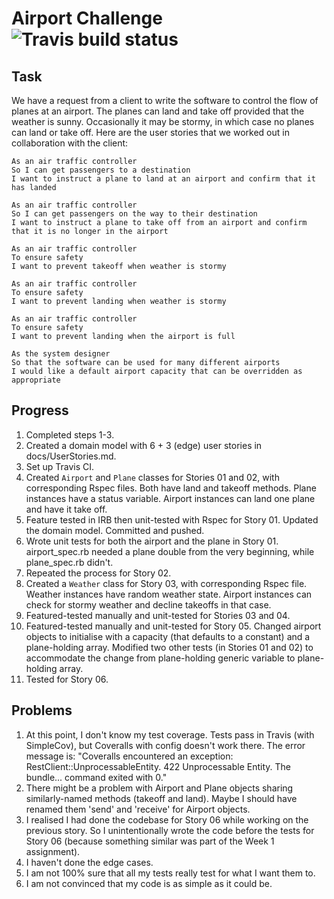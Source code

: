 # Airport Challenge ![Travis build status](https://travis-ci.org/sliute/airport_challenge.svg?branch=master)

Task
-----

We have a request from a client to write the software to control the flow of planes at an airport. The planes can land and take off provided that the weather is sunny. Occasionally it may be stormy, in which case no planes can land or take off.  Here are the user stories that we worked out in collaboration with the client:

```
As an air traffic controller
So I can get passengers to a destination
I want to instruct a plane to land at an airport and confirm that it has landed

As an air traffic controller
So I can get passengers on the way to their destination
I want to instruct a plane to take off from an airport and confirm that it is no longer in the airport

As an air traffic controller
To ensure safety
I want to prevent takeoff when weather is stormy

As an air traffic controller
To ensure safety
I want to prevent landing when weather is stormy

As an air traffic controller
To ensure safety
I want to prevent landing when the airport is full

As the system designer
So that the software can be used for many different airports
I would like a default airport capacity that can be overridden as appropriate
```

Progress
----

1. Completed steps 1-3.
2. Created a domain model with 6 + 3 (edge) user stories in docs/UserStories.md.
3. Set up Travis CI.
4. Created `Airport` and `Plane` classes for Stories 01 and 02, with corresponding Rspec files. Both have land and takeoff methods. Plane instances have a status variable. Airport instances can land one plane and have it take off.
5. Feature tested in IRB then unit-tested with Rspec for Story 01. Updated the domain model. Committed and pushed.
6. Wrote unit tests for both the airport and the plane in Story 01. airport_spec.rb needed a plane double from the very beginning, while plane_spec.rb didn't.
7. Repeated the process for Story 02.
8. Created a `Weather` class for Story 03, with corresponding Rspec file. Weather instances have random weather state. Airport instances can check for stormy weather and decline takeoffs in that case.
9. Featured-tested manually and unit-tested for Stories 03 and 04.
10. Featured-tested manually and unit-tested for Story 05. Changed airport objects to initialise with a capacity (that defaults to a constant) and a plane-holding array. Modified two other tests (in Stories 01 and 02) to accommodate the change from plane-holding generic variable to plane-holding array.
11. Tested for Story 06.

Problems
----

1. At this point, I don't know my test coverage. Tests pass in Travis (with SimpleCov), but Coveralls with config doesn't work there. The error message is: "Coveralls encountered an exception: RestClient::UnprocessableEntity. 422 Unprocessable Entity.
The bundle... command exited with 0."
2. There might be a problem with Airport and Plane objects sharing similarly-named methods (takeoff and land). Maybe I should have renamed them 'send' and 'receive' for Airport objects.
3. I realised I had done the codebase for Story 06 while working on the previous story. So I unintentionally wrote the code before the tests for Story 06 (because something similar was part of the Week 1 assignment).
4. I haven't done the edge cases.
5. I am not 100% sure that all my tests really test for what I want them to.
6. I am not convinced that my code is as simple as it could be.
